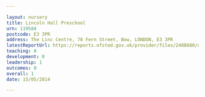 ```yaml
---

layout: nursery
title: Lincoln Hall Preschool
urn: 119584
postcode: E3 3PR
address: The Linc Centre, 70 Fern Street, Bow, LONDON, E3 3PR
latestReportUrl: https://reports.ofsted.gov.uk/provider/files/2408680/urn/119584.pdf
teaching: 0
development: 0
leadership: 1
outcomes: 0
overall: 1
date: 15/05/2014

---
```

